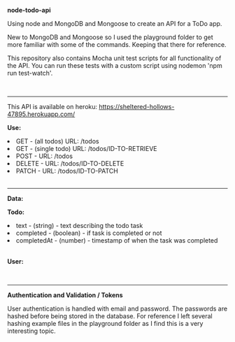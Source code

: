 <p><b>node-todo-api</b></p>

<p>Using node and MongoDB and Mongoose to create an API for a ToDo app.</p>

<p>New to MongoDB and Mongoose so I used the playground folder to get more familiar
with some of the commands. Keeping that there for reference.</p>

<p>This repository also contains Mocha unit test scripts for all functionality of the API. You can run these tests with a custom
script using nodemon 'npm run test-watch'.</p>

<br />
<hr>

<p>This API is available on heroku: <a href="https://sheltered-hollows-47895.herokuapp.com/" target="_blank">https://sheltered-hollows-47895.herokuapp.com/</a></p>

<p><b>Use:</b></p>
<li>GET - (all todos) URL: /todos</li>
<li>GET - (single todo) URL: /todos/ID-TO-RETRIEVE</li>
<li>POST - URL: /todos</li>
<li>DELETE - URL: /todos/ID-TO-DELETE</li>
<li>PATCH - URL: /todos/ID-TO-PATCH</li>

<br />
<hr>

<p><b>Data:</b></p>

<b>Todo:</b>
<li>text - (string) - text describing the todo task</li>
<li>completed - (boolean) - if task is completed or not</li>
<li>completedAt - (number) - timestamp of when the task was completed</li>

<br />

<b>User:</b>

<br />
<hr>

<p><b>Authentication and Validation / Tokens</b></p>
<p>User authentication is handled with email and password. The passwords are hashed before being stored in the database. For
reference I left several hashing example files in the playground folder as I find this is a very interesting topic.</p>